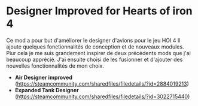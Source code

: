 # Designer Improved for Hearts of iron 4
Ce mod a pour but d'améliorer le designer d'avions pour le jeu HOI 4
Il ajoute quelques fonctionnalités de conception et de nouveaux modules. 
Piur cela je me suis grandement inspirer de deux précédents mods que j'ai beaucoup apprécié. J'ai ensuite choisi de les fusionner et d'ajouter des nouvelles fonctionnalités de mon choix.
- **Air Designer improved** (https://steamcommunity.com/sharedfiles/filedetails/?id=2884019213)
- **Expanded Tank Designer** (https://steamcommunity.com/sharedfiles/filedetails/?id=3022715440)